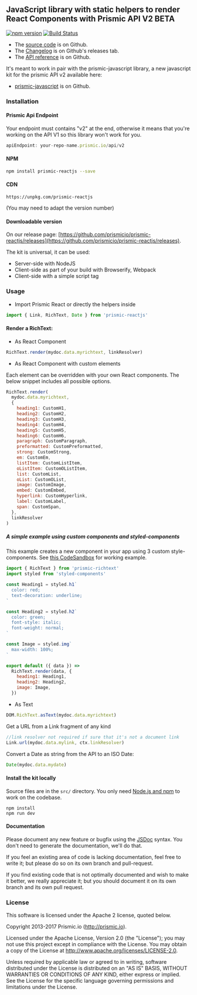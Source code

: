 ## JavaScript library with static helpers to render React Components with Prismic API V2 BETA

[![npm version](https://badge.fury.io/js/prismic-reactjs.svg)](http://badge.fury.io/js/prismic-reactjs)
[![Build Status](https://api.travis-ci.org/prismicio/prismic-reactjs.png)](https://travis-ci.org/prismicio/prismic-reactjs)

- The [source code](https://github.com/prismicio/prismic-reactjs) is on Github.
- The [Changelog](https://github.com/prismicio/prismic-reactjs/releases) is on Github's releases tab.
- The [API reference](https://prismicio.github.io/prismic-javascript/globals.html) is on Github.

It's meant to work in pair with the prismic-javascript library, a new javascript kit for the prismic API v2 available here:

- [prismic-javascript](https://github.com/prismicio/prismic-javascript) is on Github.

### Installation

#### Prismic Api Endpoint

Your endpoint must contains "v2" at the end, otherwise it means that you're working on the API V1 so this library won't work for you.

```javascript
apiEndpoint: your-repo-name.prismic.io/api/v2
```

#### NPM

```sh
npm install prismic-reactjs --save
```

#### CDN

```
https://unpkg.com/prismic-reactjs
```

(You may need to adapt the version number)

#### Downloadable version

On our release page: [https://github.com/prismicio/prismic-reactjs/releases](https://github.com/prismicio/prismic-reactjs/releases).

The kit is universal, it can be used:

- Server-side with NodeJS
- Client-side as part of your build with Browserify, Webpack
- Client-side with a simple script tag

### Usage

- Import Prismic React or directly the helpers inside

```javascript
import { Link, RichText, Date } from 'prismic-reactjs'
```

#### Render a RichText:

- As React Component

```js
RichText.render(mydoc.data.myrichtext, linkResolver)
```

- As React Component with custom elements<br>

Each element can be overridden with your own React components. The below snippet includes all possible options.

```js
RichText.render(
  mydoc.data.myrichtext,
  {
    heading1: CustomH1,
    heading2: CustomH2,
    heading3: CustomH3,
    heading4: CustomH4,
    heading5: CustomH5,
    heading6: CustomH6,
    paragraph: CustomParagraph,
    preformatted: CustomPreformatted,
    strong: CustomStrong,
    em: CustomEm,
    listItem: CustomListItem,
    oListItem: CustomOListItem,
    list: CustomList,
    oList: CustomOList,
    image: CustomImage,
    embed: CustomEmbed,
    hyperlink: CustomHyperlink,
    label: CustomLabel,
    span: CustomSpan,
  },
  linkResolver
)
```

##### A simple example using custom components and styled-components

This example creates a new component in your app using 3 custom style-components. See [this CodeSandbox](https://codesandbox.io/s/0po61jr5nl) for working example.

```js
import { RichText } from 'prismic-richtext'
import styled from 'styled-components'

const Heading1 = styled.h1`
  color: red;
  text-decoration: underline;
`

const Heading2 = styled.h2`
  color: green;
  font-style: italic;
  font-weight: normal;
`

const Image = styled.img`
  max-width: 100%;
`

export default ({ data }) =>
  RichText.render(data, {
    heading1: Heading1,
    heading2: Heading2,
    image: Image,
  })
```

- As Text

```js
DOM.RichText.asText(mydoc.data.myrichtext)
```

Get a URL from a Link fragment of any kind

```js
//link resolver not required if sure that it's not a document link
Link.url(mydoc.data.mylink, ctx.linkResolver)
```

Convert a Date as string from the API to an ISO Date:

```javascript
Date(mydoc.data.mydate)
```

#### Install the kit locally

Source files are in the `src/` directory. You only need [Node.js and npm](http://www.joyent.com/blog/installing-node-and-npm/)
to work on the codebase.

```
npm install
npm run dev
```

#### Documentation

Please document any new feature or bugfix using the [JSDoc](http://usejsdoc.org/) syntax. You don't need to generate the documentation, we'll do that.

If you feel an existing area of code is lacking documentation, feel free to write it; but please do so on its own branch and pull-request.

If you find existing code that is not optimally documented and wish to make it better, we really appreciate it; but you should document it on its own branch and its own pull request.

### License

This software is licensed under the Apache 2 license, quoted below.

Copyright 2013-2017 Prismic.io (http://prismic.io).

Licensed under the Apache License, Version 2.0 (the "License"); you may not use this project except in compliance with the License. You may obtain a copy of the License at http://www.apache.org/licenses/LICENSE-2.0.

Unless required by applicable law or agreed to in writing, software distributed under the License is distributed on an "AS IS" BASIS, WITHOUT WARRANTIES OR CONDITIONS OF ANY KIND, either express or implied. See the License for the specific language governing permissions and limitations under the License.
